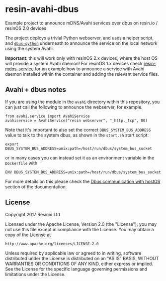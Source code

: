 # resin-avahi-dbus

Example project to announce mDNS/Avahi services over dbus on resin.io / resinOS 2.0
devices.

The project deploys a trivial Python webserver, and uses a helper script, and
[`dbus-python`](https://dbus.freedesktop.org/doc/dbus-python/doc/tutorial.html)
underneath to announce the service on the local network using the system Avahi.

**Important**: this will work only with resinOS 2.x devices, where the host OS will
provide a system Avahi daemon! For resinOS 1.x devices check
[resin-mdns-service](https://github.com/resin-io-playground/resin-mdns-service) for
an example how to announce a service with Avahi daemon installed within the container
and adding the relevant service files.

## Avahi + dbus notes

If you are using the module in the `avahi` directory within this repository,
you can just call the following to announce the webserver, for example.

```
from avahi.service import AvahiService
avahiservice = AvahiService("resin webserver", "_http._tcp", 80)
```

Note that it's important to also set the correct `DBUS_SYSTEM_BUS_ADDRESS` value
to talk to the system dbus, as shown in the `start.sh` start script:

```
export DBUS_SYSTEM_BUS_ADDRESS=unix:path=/host/run/dbus/system_bus_socket
```
or in many cases you can instead set it as an environment variable in the `Dockerfile` with
```
ENV DBUS_SYSTEM_BUS_ADDRESS=unix:path=/host/run/dbus/system_bus_socket
```

For more details on this please check the [Dbus communication with hostOS](https://docs.resin.io/runtime/runtime/#dbus-communication-with-hostos)
section of the documentation.

## License

Copyright 2017 Resinio Ltd

Licensed under the Apache License, Version 2.0 (the "License");
you may not use this file except in compliance with the License.
You may obtain a copy of the License at

    http://www.apache.org/licenses/LICENSE-2.0

Unless required by applicable law or agreed to in writing, software
distributed under the License is distributed on an "AS IS" BASIS,
WITHOUT WARRANTIES OR CONDITIONS OF ANY KIND, either express or implied.
See the License for the specific language governing permissions and
limitations under the License.
